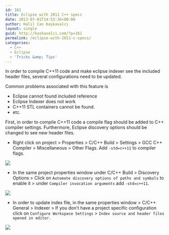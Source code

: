 ```yaml
---
id: 161
title: Eclipse with 2011 C++ specs
date: 2013-07-01T14:53:36+00:00
author: Halil Can Kaşkavalcı
layout: single
guid: http://kaskavalci.com/?p=161
permalink: /eclipse-with-2011-c-specs/
categories:
  - C++
  - Eclipse
  - 'Tricks &amp; Tips'
---
```

In order to compile C++11 code and make eclipse indexer see the included header files, several configurations need to be updated.

Common problems associated with this feature is

  * Eclipse cannot found included reference
  * Eclipse Indexer does not work
  * C++11 STL containers cannot be found.
  * etc.

First, in order to compile C++11 code a compile flag should be added to C++ compiler settings. Furthermore, Eclipse discovery options should be changed to see new header files.

  * Right click on project > Properties > C/C++ Build > Settings > GCC C++ Compiler > Miscellaneous > Other Flags. Add `-std=c++11` to compiler flags.

  ![](http://kaskavalci.com/wp-content/uploads/2013/07/2013-07-01-14_44_28-Properties-for-UCT.png)

  * In the same project properties window under C/C++ Build > Discovery Options > Click on `Automate discovery options of paths and symbols` to enable it > under `Compiler invocation arguments` add `-std=c++11`.

  ![](http://kaskavalci.com/wp-content/uploads/2013/07/2013-07-01-14_43_59-Properties-for-UCT.png)

  * In order to update index file, in the same properties window > C/C++ General > Indexer > If you don't have a project specific configuration click on `Configure Workspace Settings` > `Index source and header files opened in editor.`

  ![](http://kaskavalci.com/wp-content/uploads/2013/07/2013-07-01-14_48_10-Preferences.png)

